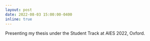 ```yaml
---
layout: post
date: 2022-08-03 15:00:00-0400
inline: true
---
```


Presenting my thesis under the Student Track at AIES 2022, Oxford.